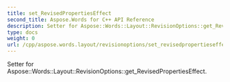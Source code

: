 ```yaml
---
title: set_RevisedPropertiesEffect
second_title: Aspose.Words for C++ API Reference
description: Setter for Aspose::Words::Layout::RevisionOptions::get_RevisedPropertiesEffect. 
type: docs
weight: 0
url: /cpp/aspose.words.layout/revisionoptions/set_revisedpropertieseffect/
---
```


Setter for Aspose::Words::Layout::RevisionOptions::get_RevisedPropertiesEffect. 

